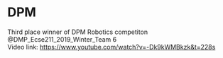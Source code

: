# DPM
Third place winner of DPM Robotics competiton @DMP_Ecse211_2019_Winter_Team 6 </br>
Video link: https://www.youtube.com/watch?v=-Dk9kWMBkzk&t=228s
